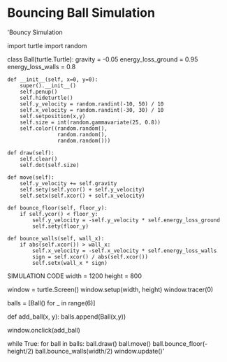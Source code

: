 # Bouncing Ball Simulation
'Bouncy Simulation

import turtle
import random

class Ball(turtle.Turtle):
    gravity = -0.05
    energy_loss_ground = 0.95
    energy_loss_walls  = 0.8

    def __init__(self, x=0, y=0):
        super().__init__()
        self.penup()
        self.hideturtle()
        self.y_velocity = random.randint(-10, 50) / 10
        self.x_velocity = random.randint(-30, 30) / 10
        self.setposition(x,y)
        self.size = int(random.gammavariate(25, 0.8))
        self.color((random.random(),
                    random.random(),
                    random.random()))

    def draw(self):
        self.clear()
        self.dot(self.size)

    def move(self):
        self.y_velocity += self.gravity
        self.sety(self.ycor() + self.y_velocity)
        self.setx(self.xcor() + self.x_velocity)

    def bounce_floor(self, floor_y):
        if self.ycor() < floor_y:
            self.y_velocity = -self.y_velocity * self.energy_loss_ground
            self.sety(floor_y)

    def bounce_walls(self, wall_x):
        if abs(self.xcor()) > wall_x:
            self.x_velocity = -self.x_velocity * self.energy_loss_walls
            sign = self.xcor() / abs(self.xcor())
            self.setx(wall_x * sign)


SIMULATION CODE
width = 1200
height = 800

window = turtle.Screen()
window.setup(width, height)
window.tracer(0)

balls = [Ball() for _ in range(6)]

def add_ball(x, y):
    balls.append(Ball(x,y))

window.onclick(add_ball)


while True:
    for ball in balls:
        ball.draw()
        ball.move()
        ball.bounce_floor(-height/2)
        ball.bounce_walls(width/2)
    window.update()'






        
